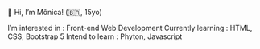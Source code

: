 👋 Hi, I’m Mônica! (🇧🇷, 15yo)

I’m interested in : Front-end Web Development
Currently learning : HTML, CSS, Bootstrap 5
Intend to learn : Phyton, Javascript

<!---
momosousa/momosousa is a ✨ special ✨ repository because its `README.md` (this file) appears on your GitHub profile.
You can click the Preview link to take a look at your changes.
--->
